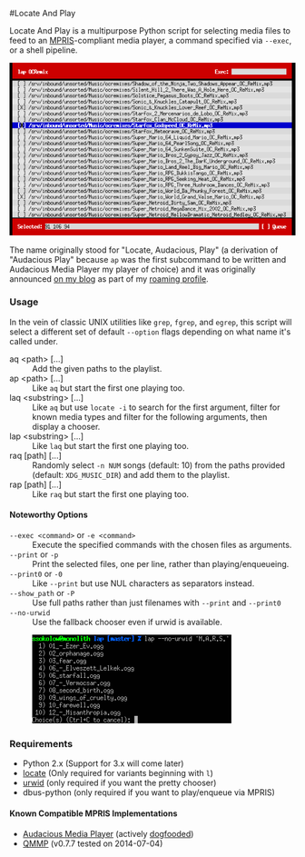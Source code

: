 #Locate And Play

Locate And Play is a multipurpose Python script for selecting media files to
feed to an
[MPRIS](http://specifications.freedesktop.org/mpris-spec/latest/)-compliant
media player, a command specified via `--exec`, or a shell pipeline.

![urwid screenshot](screenshots/lap_urwid.png)

The name originally stood for "Locate, Audacious, Play" (a derivation of
"Audacious Play" because `ap` was the first subcommand to be written and
Audacious Media Player my player of choice) and it was originally announced
[on my blog](http://blog.ssokolow.com/archives/2013/05/24/a-little-tool-for-command-line-playlist-building/)
as part of my [roaming profile](https://github.com/ssokolow/profile).

### Usage

In the vein of classic UNIX utilities like `grep`, `fgrep`, and `egrep`, this
script will select a different set of default `--option` flags depending on
what name it's called under.

<dl>
<dt>aq &lt;path&gt; [...]</dt>
<dd>Add the given paths to the playlist.</dd>
<dt>ap &lt;path&gt; [...]</dt>
<dd>Like <code>aq</code> but start the first one playing too.</dd>
<dt>laq &lt;substring&gt; [...]</dt>
<dd>Like <code>aq</code> but use <code>locate -i</code> to search for the first argument, filter for known media types and filter for the following arguments, then display a chooser.</dd>
<dt>lap &lt;substring&gt; [...]</dt>
<dd>Like <code>laq</code> but start the first one playing too.</dd>
<dt>raq [path] [...]</dt>
<dd>Randomly select <code>-n NUM</code> songs (default: 10) from the paths provided (default: <code>XDG_MUSIC_DIR</code>) and add them to the playlist.</dd>
<dt>rap [path] [...]</dt>
<dd>Like <code>raq</code> but start the first one playing too.</dd>
</dl>

#### Noteworthy Options

<dl>
<dt><code>--exec &lt;command&gt;</code> or <code>-e &lt;command&gt;</code></dt>
<dd>Execute the specified commands with the chosen files as arguments.</dd>
<dt><code>--print</code> or <code>-p</code></dt>
<dd>Print the selected files, one per line, rather than playing/enqueueing.</dd>
<dt><code>--print0</code> or <code>-0</code></dt>
<dd>Like <code>--print</code> but use NUL characters as separators instead.</dd>
<dt><code>--show_path</code> or <code>-P</code></dt>
<dd>Use full paths rather than just filenames with <code>--print</code> and <code>--print0</code></dd>
<dt><code>--no-urwid</code></dt>
<dd>Use the fallback chooser even if urwid is available.
<p><img src="screenshots/lap_no-urwid.png" alt="screenshot" /></p>
</dd>
</dl>


### Requirements

* Python 2.x (Support for 3.x will come later)
* [locate](https://en.wikipedia.org/wiki/Locate_%28Unix%29) (Only required for
  variants beginning with `l`)
* [urwid](http://urwid.org/) (only required if you want the pretty chooser)
* dbus-python (only required if you want to play/enqueue via MPRIS)

#### Known Compatible MPRIS Implementations

* [Audacious Media Player](http://audacious-media-player.org/) (actively
   [dogfooded](https://en.wikipedia.org/wiki/Eating_your_own_dog_food))
* [QMMP](http://qmmp.ylsoftware.com/) (v0.7.7 tested on 2014-07-04)
